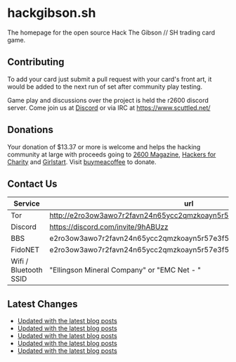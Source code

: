 # hackgibson.sh
The homepage for the open source Hack The Gibson // SH trading card game.


## Contributing

To add your card just submit a pull request with your card's front art, it would be added to the next run of set after community play testing.

Game play and discussions over the project is held the r2600 discord server. Come join us at [Discord](https://discord.com/invite/9hABUzz) or via IRC at https://www.scuttled.net/


## Donations

Your donation of $13.37 or more is welcome and helps the hacking community at large with proceeds going to [2600 Magazine](https://2600.com/), [Hackers for Charity](https://hackersforcharity.org) and [Girlstart](https://girlstart.org).  Visit [buymeacoffee](https://www.buymeacoffee.com/hackgibson.sh) to donate.


## Contact Us

Service | url
-|-
Tor | http://e2ro3ow3awo7r2favn24n65ycc2qmzkoayn5r57e3f56nvjwdcgg32ad.onion
Discord | https://discord.com/invite/9hABUzz
BBS | e2ro3ow3awo7r2favn24n65ycc2qmzkoayn5r57e3f56nvjwdcgg32ad.onion:23
FidoNET | e2ro3ow3awo7r2favn24n65ycc2qmzkoayn5r57e3f56nvjwdcgg32ad.onion:24554
Wifi / Bluetooth SSID | "Ellingson Mineral Company" or "EMC Net - <fidonet address>"

## Latest Changes
<!-- BLOG-POST-LIST:START -->
- [Updated with the latest blog posts](https://github.com/DFW2600/hackgibson.sh/commit/84014a2e04d01ecc9e869bdb4e5b6a65bdd1c6e4)
- [Updated with the latest blog posts](https://github.com/DFW2600/hackgibson.sh/commit/89d03c3e4fdc62950d034e24489ae34f760e6685)
- [Updated with the latest blog posts](https://github.com/DFW2600/hackgibson.sh/commit/8089f1163a31e36ba731d414b10948b5e7d9cd0a)
- [Updated with the latest blog posts](https://github.com/DFW2600/hackgibson.sh/commit/447f2cfad3c6752b3ba7d75215e2fe1294fb6ea8)
- [Updated with the latest blog posts](https://github.com/DFW2600/hackgibson.sh/commit/3933e0adcf5308459a0720f3aea37c148c1e847d)
<!-- BLOG-POST-LIST:END -->
